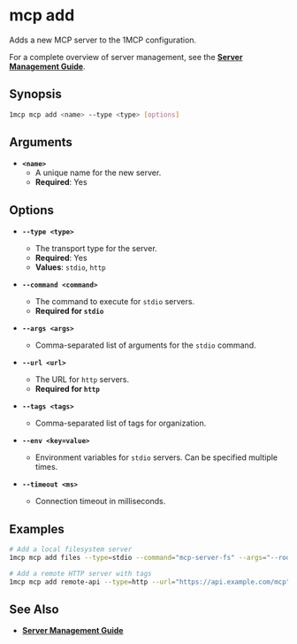 # mcp add

Adds a new MCP server to the 1MCP configuration.

For a complete overview of server management, see the **[Server Management Guide](../../guide/server-management.md)**.

## Synopsis

```bash
1mcp mcp add <name> --type <type> [options]
```

## Arguments

- **`<name>`**
  - A unique name for the new server.
  - **Required**: Yes

## Options

- **`--type <type>`**
  - The transport type for the server.
  - **Required**: Yes
  - **Values**: `stdio`, `http`

- **`--command <command>`**
  - The command to execute for `stdio` servers.
  - **Required for `stdio`**

- **`--args <args>`**
  - Comma-separated list of arguments for the `stdio` command.

- **`--url <url>`**
  - The URL for `http` servers.
  - **Required for `http`**

- **`--tags <tags>`**
  - Comma-separated list of tags for organization.

- **`--env <key=value>`**
  - Environment variables for `stdio` servers. Can be specified multiple times.

- **`--timeout <ms>`**
  - Connection timeout in milliseconds.

## Examples

```bash
# Add a local filesystem server
1mcp mcp add files --type=stdio --command="mcp-server-fs" --args="--root,./"

# Add a remote HTTP server with tags
1mcp mcp add remote-api --type=http --url="https://api.example.com/mcp" --tags="api,prod"
```

## See Also

- **[Server Management Guide](../../guide/server-management.md)**
